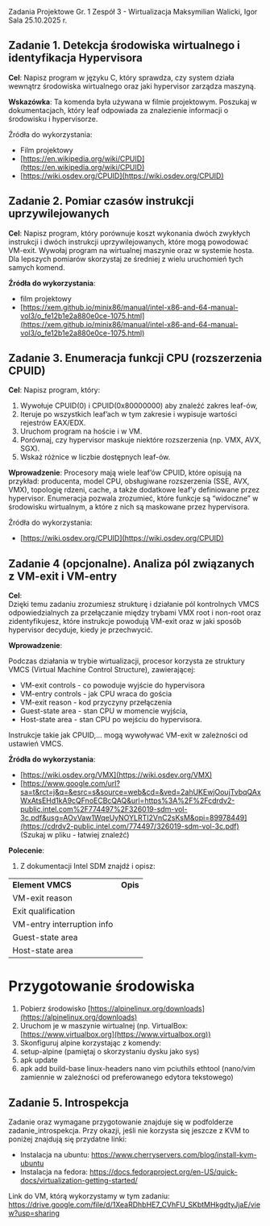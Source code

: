 Zadania Projektowe
Gr. 1 Zespół 3 - Wirtualizacja
Maksymilian Walicki, Igor Sala
25.10.2025 r.

## Zadanie 1. Detekcja środowiska wirtualnego i identyfikacja Hypervisora

**Cel**: Napisz program w języku C, który sprawdza, czy system działa wewnątrz środowiska wirtualnego oraz jaki hypervisor zarządza maszyną.

**Wskazówka**: Ta komenda była używana w filmie projektowym. Poszukaj w dokumentacjach, który leaf odpowiada za znalezienie informacji o środowisku i hypervisorze.

Źródła do wykorzystania:

- Film projektowy
- [https://en.wikipedia.org/wiki/CPUID](https://en.wikipedia.org/wiki/CPUID)
- [https://wiki.osdev.org/CPUID](https://wiki.osdev.org/CPUID)

## Zadanie 2. Pomiar czasów instrukcji uprzywilejowanych

**Cel**: Napisz program, który porównuje koszt wykonania dwóch zwykłych instrukcji i dwóch instrukcji uprzywilejowanych, które mogą powodować VM-exit. Wywołaj program na wirtualnej maszynie oraz w systemie hosta. Dla lepszych pomiarów skorzystaj ze średniej z wielu uruchomień tych samych komend.

**Źródła do wykorzystania**:

- film projektowy
- [https://xem.github.io/minix86/manual/intel-x86-and-64-manual-vol3/o_fe12b1e2a880e0ce-1075.html](https://xem.github.io/minix86/manual/intel-x86-and-64-manual-vol3/o_fe12b1e2a880e0ce-1075.html)

## Zadanie 3. Enumeracja funkcji CPU (rozszerzenia CPUID)

**Cel**: Napisz program, który:

1. Wywołuje CPUID(0) i CPUID(0x80000000) aby znaleźć zakres leaf-ów,
2. Iteruje po wszystkich leaf’ach w tym zakresie i wypisuje wartości rejestrów EAX/EDX.
3. Uruchom program na hoście i w VM.
4. Porównaj, czy hypervisor maskuje niektóre rozszerzenia (np. VMX, AVX, SGX).
5. Wskaż różnice w liczbie dostępnych leaf-ów.

**Wprowadzenie**: Procesory mają wiele leaf’ów CPUID, które opisują na przykład: producenta, model CPU, obsługiwane rozszerzenia (SSE, AVX, VMX), topologię rdzeni, cache, a także dodatkowe leaf’y definiowane przez hypervisor. Enumeracja pozwala zrozumieć, które funkcje są “widoczne” w środowisku wirtualnym, a które z nich są maskowane przez hypervisora.

Źródła do wykorzystania:

- [https://wiki.osdev.org/CPUID](https://wiki.osdev.org/CPUID)

## Zadanie 4 (opcjonalne). Analiza pól związanych z VM-exit i VM-entry

**Cel**:  
Dzięki temu zadaniu zrozumiesz strukturę i działanie pól kontrolnych VMCS odpowiedzialnych za przełączanie między trybami VMX root i non-root oraz zidentyfikujesz, które instrukcje powodują VM-exit oraz w jaki sposób hypervisor decyduje, kiedy je przechwycić.

**Wprowadzenie**:

Podczas działania w trybie wirtualizacji, procesor korzysta ze struktury VMCS (Virtual Machine Control Structure), zawierającej:

- VM-exit controls - co powoduje wyjście do hypervisora
- VM-entry controls - jak CPU wraca do gościa
- VM-exit reason - kod przyczyny przełączenia
- Guest-state area - stan CPU w momencie wyjścia,
- Host-state area - stan CPU po wejściu do hypervisora.

Instrukcje takie jak CPUID,… mogą wywoływać VM-exit w zależności od ustawień VMCS.

**Źródła do wykorzystania**:

- [https://wiki.osdev.org/VMX](https://wiki.osdev.org/VMX)
- [https://www.google.com/url?sa=t&rct=j&q=&esrc=s&source=web&cd=&ved=2ahUKEwjOoujTvbqQAxWxAtsEHd1kA9cQFnoECBcQAQ&url=https%3A%2F%2Fcdrdv2-public.intel.com%2F774497%2F326019-sdm-vol-3c.pdf&usg=AOvVaw1WqeUyNOYLRTI2VnC2sKsM&opi=89978449](https://cdrdv2-public.intel.com/774497/326019-sdm-vol-3c.pdf) (Szukaj w pliku - łatwiej znaleźć)

**Polecenie**:

1. Z dokumentacji Intel SDM znajdź i opisz:

|                            |          |
| -------------------------- | -------- |
| **Element VMCS**           | **Opis** |
| VM-exit reason             |          |
| Exit qualification         |          |
| VM-entry interruption info |          |
| Guest-state area           |          |
| Host-state area            |          |

# Przygotowanie środowiska

1. Pobierz środowisko [https://alpinelinux.org/downloads](https://alpinelinux.org/downloads)
2. Uruchom je w maszynie wirtualnej (np. VirtualBox: [https://www.virtualbox.org](https://www.virtualbox.org))
3. Skonfiguruj alpine korzystając z komendy:
4. setup-alpine (pamiętaj o skorzystaniu dysku jako sys)
5. apk update
6. apk add build-base linux-headers nano vim pciuthils ethtool (nano/vim zamiennie w zależności od preferowanego edytora tekstowego)

## Zadanie 5. Introspekcja

Zadanie oraz wymagane przygotowanie znajduje się w podfolderze zadanie_introspekcja. Przy okazji, jeśli nie korzysta się jeszcze z KVM to poniżej znajdują się przydatne linki:

- Instalacja na ubuntu: https://www.cherryservers.com/blog/install-kvm-ubuntu
- Instalacja na fedora: https://docs.fedoraproject.org/en-US/quick-docs/virtualization-getting-started/

Link do VM, którą wykorzystamy w tym zadaniu:
https://drive.google.com/file/d/1XeaRDhbHE7_CVhFU_SKbtMHkgdtyJjaE/view?usp=sharing
